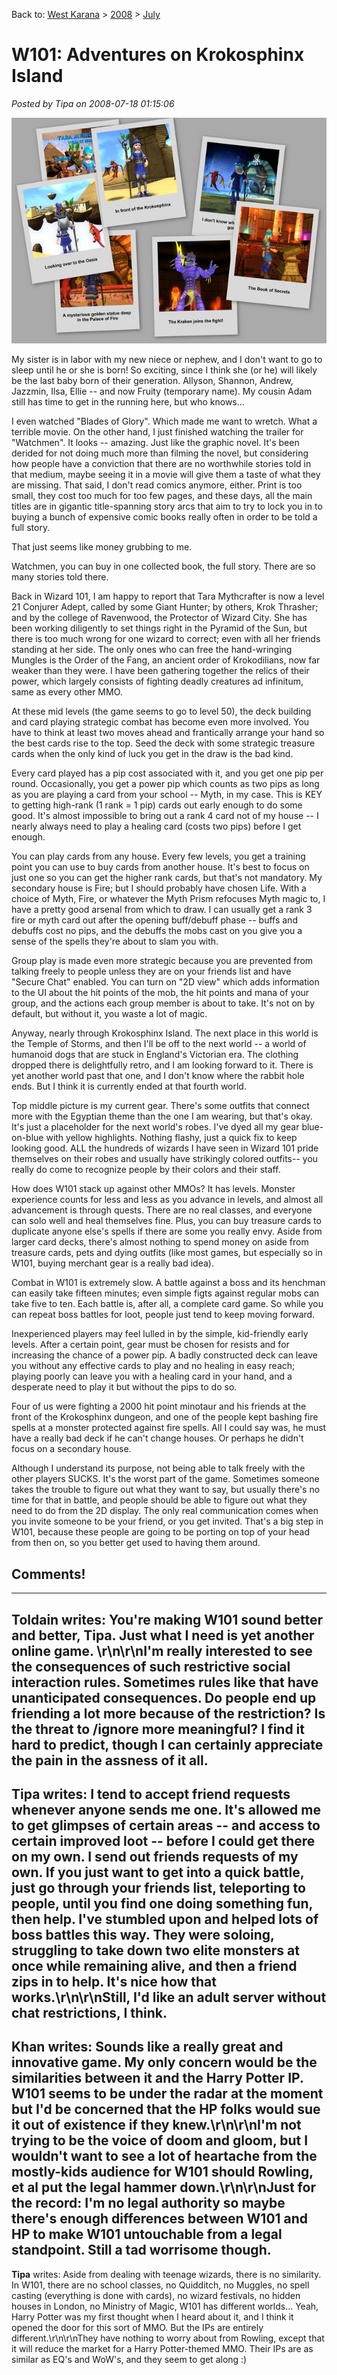 Back to: [West Karana](/posts/westkarana.md) > [2008](/posts/2008/westkarana.md) > [July](./westkarana.md)
# W101: Adventures on Krokosphinx Island

*Posted by Tipa on 2008-07-18 01:15:06*

![](../../../uploads/2008/07/krokosphinx.jpg "krokosphinx")

My sister is in labor with my new niece or nephew, and I don't want to go to sleep until he or she is born! So exciting, since I think she (or he) will likely be the last baby born of their generation. Allyson, Shannon, Andrew, Jazzmin, Ilsa, Ellie -- and now Fruity (temporary name). My cousin Adam still has time to get in the running here, but who knows...

I even watched "Blades of Glory". Which made me want to wretch. What a terrible movie. On the other hand, I just finished watching the trailer for "Watchmen". It looks -- amazing. Just like the graphic novel. It's been derided for not doing much more than filming the novel, but considering how people have a conviction that there are no worthwhile stories told in that medium, maybe seeing it in a movie will give them a taste of what they are missing. That said, I don't read comics anymore, either. Print is too small, they cost too much for too few pages, and these days, all the main titles are in gigantic title-spanning story arcs that aim to try to lock you in to buying a bunch of expensive comic books really often in order to be told a full story.

That just seems like money grubbing to me.

Watchmen, you can buy in one collected book, the full story. There are so many stories told there.

Back in Wizard 101, I am happy to report that Tara Mythcrafter is now a level 21 Conjurer Adept, called by some Giant Hunter; by others, Krok Thrasher; and by the college of Ravenwood, the Protector of Wizard City. She has been working diligently to set things right in the Pyramid of the Sun, but there is too much wrong for one wizard to correct; even with all her friends standing at her side. The only ones who can free the hand-wringing Mungles is the Order of the Fang, an ancient order of Krokodilians, now far weaker than they were. I have been gathering together the relics of their power, which largely consists of fighting deadly creatures ad infinitum, same as every other MMO.

At these mid levels (the game seems to go to level 50), the deck building and card playing strategic combat has become even more involved. You have to think at least two moves ahead and frantically arrange your hand so the best cards rise to the top. Seed the deck with some strategic treasure cards when the only kind of luck you get in the draw is the bad kind.

Every card played has a pip cost associated with it, and you get one pip per round. Occasionally, you get a power pip which counts as two pips as long as you are playing a card from your school -- Myth, in my case. This is KEY to getting high-rank (1 rank = 1 pip) cards out early enough to do some good. It's almost impossible to bring out a rank 4 card not of my house -- I nearly always need to play a healing card (costs two pips) before I get enough.

You can play cards from any house. Every few levels, you get a training point you can use to buy cards from another house. It's best to focus on just one so you can get the higher rank cards, but that's not mandatory. My secondary house is Fire; but I should probably have chosen Life. With a choice of Myth, Fire, or whatever the Myth Prism refocuses Myth magic to, I have a pretty good arsenal from which to draw. I can usually get a rank 3 fire or myth card out after the opening buff/debuff phase -- buffs and debuffs cost no pips, and the debuffs the mobs cast on you give you a sense of the spells they're about to slam you with.

Group play is made even more strategic because you are prevented from talking freely to people unless they are on your friends list and have "Secure Chat" enabled. You can turn on "2D view" which adds information to the UI about the hit points of the mob, the hit points and mana of your group, and the actions each group member is about to take. It's not on by default, but without it, you waste a lot of magic.

Anyway, nearly through Krokosphinx Island. The next place in this world is the Temple of Storms, and then I'll be off to the next world -- a world of humanoid dogs that are stuck in England's Victorian era. The clothing dropped there is delightfully retro, and I am looking forward to it. There is yet another world past that one, and I don't know where the rabbit hole ends. But I think it is currently ended at that fourth world.

Top middle picture is my current gear. There's some outfits that connect more with the Egyptian theme than the one I am wearing, but that's okay. It's just a placeholder for the next world's robes. I've dyed all my gear blue-on-blue with yellow highlights. Nothing flashy, just a quick fix to keep looking good. ALL the hundreds of wizards I have seen in Wizard 101 pride themselves on their robes and usually have strikingly colored outfits-- you really do come to recognize people by their colors and their staff.

How does W101 stack up against other MMOs? It has levels. Monster experience counts for less and less as you advance in levels, and almost all advancement is through quests. There are no real classes, and everyone can solo well and heal themselves fine. Plus, you can buy treasure cards to duplicate anyone else's spells if there are some you really envy. Aside from larger card decks, there's almost nothing to spend money on aside from treasure cards, pets and dying outfits (like most games, but especially so in W101, buying merchant gear is a really bad idea).

Combat in W101 is extremely slow. A battle against a boss and its henchman can easily take fifteen minutes; even simple figts against regular mobs can take five to ten. Each battle is, after all, a complete card game. So while you can repeat boss battles for loot, people just tend to keep moving forward.

Inexperienced players may feel lulled in by the simple, kid-friendly early levels. After a certain point, gear must be chosen for resists and for increasing the chance of a power pip. A badly constructed deck can leave you without any effective cards to play and no healing in easy reach; playing poorly can leave you with a healing card in your hand, and a desperate need to play it but without the pips to do so.

Four of us were fighting a 2000 hit point minotaur and his friends at the front of the Krokosphinx dungeon, and one of the people kept bashing fire spells at a monster protected against fire spells. All I could say was, he must have a really bad deck if he can't change houses. Or perhaps he didn't focus on a secondary house.

Although I understand its purpose, not being able to talk freely with the other players SUCKS. It's the worst part of the game. Sometimes someone takes the trouble to figure out what they want to say, but usually there's no time for that in battle, and people should be able to figure out what they need to do from the 2D display. The only real communication comes when you invite someone to be your friend, or you get invited. That's a big step in W101, because these people are going to be porting on top of your head from then on, so you better get used to having them around.

## Comments!
---
**Toldain** writes: You're making W101 sound better and better, Tipa.    Just what I need is yet another online game.    \r\n\r\nI'm really interested to see the consequences of such restrictive social interaction rules.  Sometimes rules like that have unanticipated consequences.    Do people end up friending a lot more because of the restriction?  Is the threat to /ignore more meaningful?  I find it hard to predict, though I can certainly appreciate the pain in the assness of it all.
---
**Tipa** writes: I tend to accept friend requests whenever anyone sends me one. It's allowed me to get glimpses of certain areas -- and access to certain improved loot -- before I could get there on my own. I send out friends requests of my own. If you just want to get into a quick battle, just go through your friends list, teleporting to people, until you find one doing something fun, then help. I've stumbled upon and helped lots of boss battles this way. They were soloing, struggling to take down two elite monsters at once while remaining alive, and then a friend zips in to help. It's nice how that works.\r\n\r\nStill, I'd like an adult server without chat restrictions, I think.
---
**Khan** writes: Sounds like a really great and innovative game.  My only concern would be the similarities between it and the Harry Potter IP.  W101 seems to be under the radar at the moment but I'd be concerned that the HP folks would sue it out of existence if they knew.\r\n\r\nI'm not trying to be the voice of doom and gloom, but I wouldn't want to see a lot of heartache from the mostly-kids audience for W101 should Rowling, et al put the legal hammer down.\r\n\r\nJust for the record: I'm no legal authority so maybe there's enough differences between W101 and HP to make W101 untouchable from a legal standpoint.  Still a tad worrisome though.
---
**Tipa** writes: Aside from dealing with teenage wizards, there is no similarity. In W101, there are no school classes, no Quidditch, no Muggles, no spell casting (everything is done with cards), no wizard festivals, no hidden houses in London, no Ministry of Magic, W101 has different worlds... Yeah, Harry Potter was my first thought when I heard about it, and I think it opened the door for this sort of MMO. But the IPs are entirely different.\r\n\r\nThey have nothing to worry about from Rowling, except that it will reduce the market for a Harry Potter-themed MMO. Their IPs are as similar as EQ's and WoW's, and they seem to get along :)
